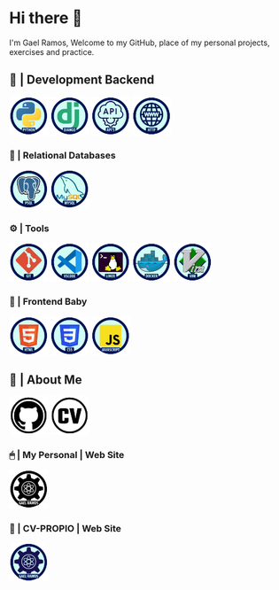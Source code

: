 # Hi there 👋
I'm Gael Ramos, Welcome to my GitHub, place of my personal projects, exercises and practice.

## 🐍 | Development Backend 
<code><img width="70" src="https://raw.githubusercontent.com/esgaelramos/esgaelramos/main/PYTHON.svg"></code>
<code><img width="70" src="https://raw.githubusercontent.com/esgaelramos/esgaelramos/main/DJANGO.svg"></code>
<code><img width="70" src="https://raw.githubusercontent.com/esgaelramos/esgaelramos/main/API'S.svg"></code>
<code><img width="70" src="https://raw.githubusercontent.com/esgaelramos/esgaelramos/main/http.png"></code>

### 💾 | Relational Databases
<code><img width="70" src="https://raw.githubusercontent.com/esgaelramos/esgaelramos/main/PSQL.svg"></code>
<code><img width="70" src="https://raw.githubusercontent.com/esgaelramos/esgaelramos/main/MYSQL.svg"></code>

### ⚙ | Tools
<code><img width="70" src="https://raw.githubusercontent.com/esgaelramos/esgaelramos/main/GIT.svg"></code>
<code><img width="70" src="https://raw.githubusercontent.com/esgaelramos/esgaelramos/main/vscode.png"></code>
<code><img width="70" src="https://raw.githubusercontent.com/esgaelramos/esgaelramos/main/LINUX.svg"></code>
<code><img width="70" src="https://raw.githubusercontent.com/esgaelramos/esgaelramos/main/DOCKER.svg"></code>
<code><img width="70" src="https://raw.githubusercontent.com/esgaelramos/esgaelramos/main/vim.png"></code>

### 🍼 | Frontend Baby
<code><img width="70" src="https://raw.githubusercontent.com/esgaelramos/esgaelramos/main/HTML.svg"></code>
<code><img width="70" src="https://raw.githubusercontent.com/esgaelramos/esgaelramos/main/CSS.svg"></code>
<code><img width="70" src="https://raw.githubusercontent.com/esgaelramos/esgaelramos/main/JS.svg"></code>

## 🤔 | About Me
<code>[<img width="70" src="https://raw.githubusercontent.com/esgaelramos/esgaelramos/main/github.svg">](https://github.com/esgaelramos)</code>
<code>[<img width="70" src="https://raw.githubusercontent.com/esgaelramos/esgaelramos/main/cv.svg">](https://esgaelramos.xyz/assets/CV-Gael-Ramos-Backend.pdf)</code>
### 🖱 | My Personal | Web Site 
<code>[<img width="70" src="https://raw.githubusercontent.com/esgaelramos/esgaelramos/main/assets/x.svg">](https://esgaelramos.xyz)</code>
### 📁 | CV-PROPIO | Web Site 
<code>[<img width="70" src="https://raw.githubusercontent.com/esgaelramos/esgaelramos/main/myweb.png">](https://cvpropio.com)</code>

<!--
**esgaelramos/esgaelramos** is a ✨ _special_ ✨ repository because its `README.md` (this file) appears on your GitHub profile.

Here are some ideas to get you started:

- 🔭 I’m currently working on ...
- 🌱 I’m currently learning ...
- 👯 I’m looking to collaborate on ...
- 🤔 I’m looking for help with ...
- 💬 Ask me about ...
- 📫 How to reach me: ...
- 😄 Pronouns: ...
- ⚡ Fun fact: ...
# 🤔 | Programming
![alt text](https://upload.wikimedia.org/wikipedia/commons/thumb/e/e0/Git-logo.svg/1280px-Git-logo.svg.png)

-->
